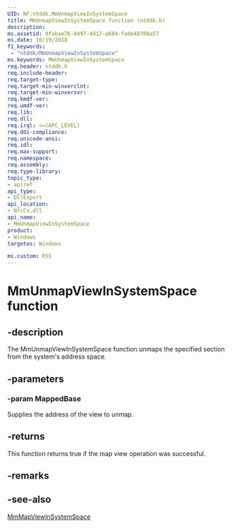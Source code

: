 ```yaml
---
UID: NF:ntddk.MmUnmapViewInSystemSpace
title: MmUnmapViewInSystemSpace function (ntddk.h)
description:
ms.assetid: 0fabae76-0497-4d17-a684-fade48708a57
ms.date: 10/19/2018
f1_keywords:
 - "ntddk/MmUnmapViewInSystemSpace"
ms.keywords: MmUnmapViewInSystemSpace
req.header: ntddk.h
req.include-header:
req.target-type:
req.target-min-winverclnt:
req.target-min-winversvr:
req.kmdf-ver:
req.umdf-ver:
req.lib:
req.dll:
req.irql: <=(APC_LEVEL)
req.ddi-compliance:
req.unicode-ansi:
req.idl:
req.max-support:
req.namespace:
req.assembly:
req.type-library: 
topic_type: 
- apiref
api_type: 
- DllExport
api_location: 
- NfcCx.dll
api_name: 
- MmUnmapViewInSystemSpace
product:
- Windows
targetos: Windows

ms.custom: RS5
---
```


# MmUnmapViewInSystemSpace function


## -description

 The MmUnmapViewInSystemSpace function unmaps the specified section from the system's address space.

## -parameters

### -param MappedBase
Supplies the address of the view to unmap.

## -returns
This function returns true if the map view operation was successful.
## -remarks

## -see-also
[MmMapViewInSystemSpace](nf-ntddk-mmmapviewinsystemspace.md)
